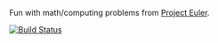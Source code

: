 Fun with math/computing problems from [Project Euler](https://projecteuler.net).

[![Build Status](https://travis-ci.org/lsbardel/mathfun.svg?branch=master)](https://travis-ci.org/lsbardel/mathfun)
